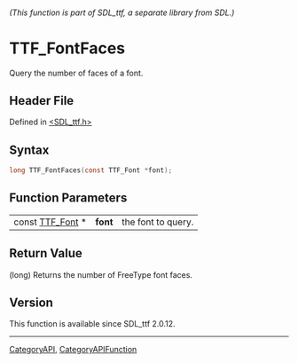 ###### (This function is part of SDL_ttf, a separate library from SDL.)
# TTF_FontFaces

Query the number of faces of a font.

## Header File

Defined in [<SDL_ttf.h>](https://github.com/libsdl-org/SDL_ttf/blob/SDL2/include/SDL_ttf.h)

## Syntax

```c
long TTF_FontFaces(const TTF_Font *font);
```

## Function Parameters

|                              |          |                    |
| ---------------------------- | -------- | ------------------ |
| const [TTF_Font](TTF_Font) * | **font** | the font to query. |

## Return Value

(long) Returns the number of FreeType font faces.

## Version

This function is available since SDL_ttf 2.0.12.

----
[CategoryAPI](CategoryAPI), [CategoryAPIFunction](CategoryAPIFunction)

